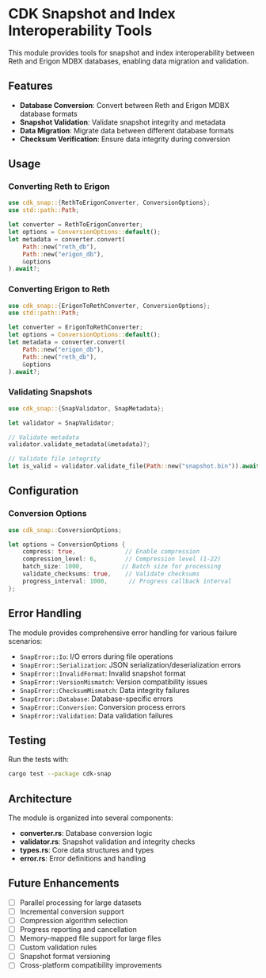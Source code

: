 # CDK Snapshot and Index Interoperability Tools

This module provides tools for snapshot and index interoperability between Reth and Erigon MDBX databases, enabling data migration and validation.

## Features

- **Database Conversion**: Convert between Reth and Erigon MDBX database formats
- **Snapshot Validation**: Validate snapshot integrity and metadata
- **Data Migration**: Migrate data between different database formats
- **Checksum Verification**: Ensure data integrity during conversion

## Usage

### Converting Reth to Erigon

```rust
use cdk_snap::{RethToErigonConverter, ConversionOptions};
use std::path::Path;

let converter = RethToErigonConverter;
let options = ConversionOptions::default();
let metadata = converter.convert(
    Path::new("reth_db"),
    Path::new("erigon_db"),
    &options
).await?;
```

### Converting Erigon to Reth

```rust
use cdk_snap::{ErigonToRethConverter, ConversionOptions};
use std::path::Path;

let converter = ErigonToRethConverter;
let options = ConversionOptions::default();
let metadata = converter.convert(
    Path::new("erigon_db"),
    Path::new("reth_db"),
    &options
).await?;
```

### Validating Snapshots

```rust
use cdk_snap::{SnapValidator, SnapMetadata};

let validator = SnapValidator;

// Validate metadata
validator.validate_metadata(&metadata)?;

// Validate file integrity
let is_valid = validator.validate_file(Path::new("snapshot.bin")).await?;
```

## Configuration

### Conversion Options

```rust
use cdk_snap::ConversionOptions;

let options = ConversionOptions {
    compress: true,              // Enable compression
    compression_level: 6,        // Compression level (1-22)
    batch_size: 1000,           // Batch size for processing
    validate_checksums: true,    // Validate checksums
    progress_interval: 1000,      // Progress callback interval
};
```

## Error Handling

The module provides comprehensive error handling for various failure scenarios:

- `SnapError::Io`: I/O errors during file operations
- `SnapError::Serialization`: JSON serialization/deserialization errors
- `SnapError::InvalidFormat`: Invalid snapshot format
- `SnapError::VersionMismatch`: Version compatibility issues
- `SnapError::ChecksumMismatch`: Data integrity failures
- `SnapError::Database`: Database-specific errors
- `SnapError::Conversion`: Conversion process errors
- `SnapError::Validation`: Data validation failures

## Testing

Run the tests with:

```bash
cargo test --package cdk-snap
```

## Architecture

The module is organized into several components:

- **converter.rs**: Database conversion logic
- **validator.rs**: Snapshot validation and integrity checks
- **types.rs**: Core data structures and types
- **error.rs**: Error definitions and handling

## Future Enhancements

- [ ] Parallel processing for large datasets
- [ ] Incremental conversion support
- [ ] Compression algorithm selection
- [ ] Progress reporting and cancellation
- [ ] Memory-mapped file support for large files
- [ ] Custom validation rules
- [ ] Snapshot format versioning
- [ ] Cross-platform compatibility improvements
